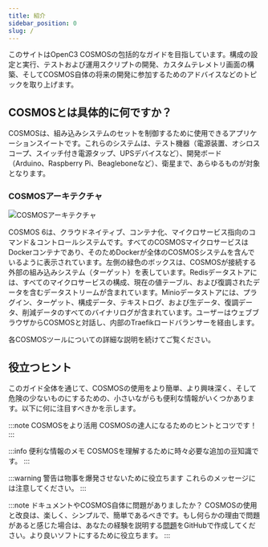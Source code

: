 ```yaml
---
title: 紹介
sidebar_position: 0
slug: /
---
```


このサイトはOpenC3 COSMOSの包括的なガイドを目指しています。構成の設定と実行、テストおよび運用スクリプトの開発、カスタムテレメトリ画面の構築、そしてCOSMOS自体の将来の開発に参加するためのアドバイスなどのトピックを取り上げます。

## COSMOSとは具体的に何ですか？

COSMOSは、組み込みシステムのセットを制御するために使用できるアプリケーションスイートです。これらのシステムは、テスト機器（電源装置、オシロスコープ、スイッチ付き電源タップ、UPSデバイスなど）、開発ボード（Arduino、Raspberry Pi、Beagleboneなど）、衛星まで、あらゆるものが対象となります。

### COSMOSアーキテクチャ

![COSMOSアーキテクチャ](/img/architecture.png)

COSMOS 6は、クラウドネイティブ、コンテナ化、マイクロサービス指向のコマンド＆コントロールシステムです。すべてのCOSMOSマイクロサービスはDockerコンテナであり、そのためDockerが全体のCOSMOSシステムを含んでいるように表示されています。左側の緑色のボックスは、COSMOSが接続する外部の組み込みシステム（ターゲット）を表しています。Redisデータストアには、すべてのマイクロサービスの構成、現在の値テーブル、および復調されたデータを含むデータストリームが含まれています。Minioデータストアには、プラグイン、ターゲット、構成データ、テキストログ、および生データ、復調データ、削減データのすべてのバイナリログが含まれています。ユーザーはウェブブラウザからCOSMOSと対話し、内部のTraefikロードバランサーを経由します。

各COSMOSツールについての詳細な説明を続けてご覧ください。

## 役立つヒント

このガイド全体を通じて、COSMOSの使用をより簡単、より興味深く、そして危険の少ないものにするための、小さいながらも便利な情報がいくつかあります。以下に何に注目すべきかを示します。

:::note COSMOSをより活用
COSMOSの達人になるためのヒントとコツです！
:::

:::info 便利な情報のメモ
COSMOSを理解するために時々必要な追加の豆知識です。
:::

:::warning 警告は物事を爆発させないために役立ちます
これらのメッセージには注意してください。
:::

:::note ドキュメントやCOSMOS自体に問題がありましたか？
COSMOSの使用と改良は、楽しく、シンプルで、簡単であるべきです。もし何らかの理由で問題があると感じた場合は、あなたの経験を説明する[問題](https://github.com/OpenC3/cosmos/issues/new/choose)をGitHubで作成してください。より良いソフトにするために役立ちます。
:::
